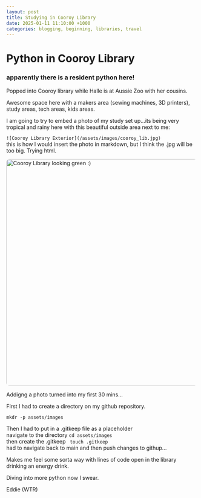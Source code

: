 ```yaml
---
layout: post
title: Studying in Cooroy Library		
date: 2025-01-11 11:10:00 +1000
categories: blogging, beginning, libraries, travel
---
```


# Python in Cooroy Library

### apparently there is a **resident python** here!

Popped into Cooroy library while Halle is at Aussie Zoo with her cousins. 

Awesome space here with a makers area (sewing machines, 3D printers), study areas, tech areas, kids areas.

I am going to try to embed a photo of my study set up...its being very tropical and rainy here with this beautiful outside area next to me:

```![Cooroy Library Exterior](/assets/images/cooroy_lib.jpg)```  
this is how I would insert the photo in markdown, but I think the .jpg will be too big. Trying html. 

<img src="assets/images/cooroy_lib.jpg" alt="Cooroy Library looking green :)" width="600" style="border-radius: 8px;">

Addigng a photo turned into my first 30 mins...

First I had to create a directory on my github repository. 

```
mkdr -p assets/images
```

Then I had to put in a .gitkeep file as a placeholder  
navigate to the directory ```cd assets/images```  
then create the .gitkeep ``` touch .gitkeep```  
had to navigate back to main and then push changes to githup...

Makes me feel some sorta way with lines of code open in the library drinking an energy drink. 


Diving into more python now I swear. 

Eddie (WTR)
